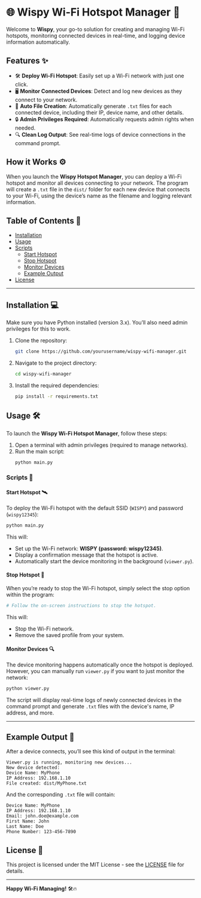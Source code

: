 # 🌐 Wispy Wi-Fi Hotspot Manager 🚀

Welcome to **Wispy**, your go-to solution for creating and managing Wi-Fi hotspots, monitoring connected devices in real-time, and logging device information automatically.

## Features ✨

- 🛠️ **Deploy Wi-Fi Hotspot**: Easily set up a Wi-Fi network with just one click.
- 🖥️ **Monitor Connected Devices**: Detect and log new devices as they connect to your network.
- 📂 **Auto File Creation**: Automatically generate `.txt` files for each connected device, including their IP, device name, and other details.
- 🔒 **Admin Privileges Required**: Automatically requests admin rights when needed.
- 🔍 **Clean Log Output**: See real-time logs of device connections in the command prompt.

## How it Works ⚙️

When you launch the **Wispy Hotspot Manager**, you can deploy a Wi-Fi hotspot and monitor all devices connecting to your network. The program will create a `.txt` file in the `dist/` folder for each new device that connects to your Wi-Fi, using the device’s name as the filename and logging relevant information.

## Table of Contents 📖

- [Installation](#installation-)
- [Usage](#usage-)
- [Scripts](#scripts-)
  - [Start Hotspot](#start-hotspot-)
  - [Stop Hotspot](#stop-hotspot-)
  - [Monitor Devices](#monitor-devices-)
  - [Example Output](#example-output-)
- [License](#license-)

---

## Installation 💻

Make sure you have Python installed (version 3.x). You’ll also need admin privileges for this to work.

1. Clone the repository:
   ```bash
   git clone https://github.com/yourusername/wispy-wifi-manager.git
   ```

2. Navigate to the project directory:
   ```bash
   cd wispy-wifi-manager
   ```

3. Install the required dependencies:
   ```bash
   pip install -r requirements.txt
   ```

## Usage 🛠️

To launch the **Wispy Wi-Fi Hotspot Manager**, follow these steps:

1. Open a terminal with admin privileges (required to manage networks).
2. Run the main script:
   ```bash
   python main.py
   ```

### Scripts 📜

#### Start Hotspot 🛰️

To deploy the Wi-Fi hotspot with the default SSID (`WISPY`) and password (`wispy12345`):

```bash
python main.py
```

This will:
- Set up the Wi-Fi network: **WISPY (password: wispy12345)**.
- Display a confirmation message that the hotspot is active.
- Automatically start the device monitoring in the background (`viewer.py`).

#### Stop Hotspot 🛑

When you’re ready to stop the Wi-Fi hotspot, simply select the stop option within the program:

```bash
# Follow the on-screen instructions to stop the hotspot.
```

This will:
- Stop the Wi-Fi network.
- Remove the saved profile from your system.

#### Monitor Devices 🔍

The device monitoring happens automatically once the hotspot is deployed. However, you can manually run `viewer.py` if you want to just monitor the network:

```bash
python viewer.py
```

The script will display real-time logs of newly connected devices in the command prompt and generate `.txt` files with the device's name, IP address, and more.

---

## Example Output 📝

After a device connects, you’ll see this kind of output in the terminal:

```
Viewer.py is running, monitoring new devices...
New device detected:
Device Name: MyPhone
IP Address: 192.168.1.10
File created: dist/MyPhone.txt
```

And the corresponding `.txt` file will contain:

```
Device Name: MyPhone
IP Address: 192.168.1.10
Email: john.doe@example.com
First Name: John
Last Name: Doe
Phone Number: 123-456-7890
```

## License 📄

This project is licensed under the MIT License - see the [LICENSE](LICENSE) file for details.

---

**Happy Wi-Fi Managing!** 🛠️🔥
